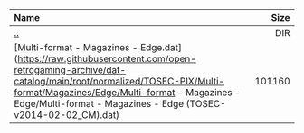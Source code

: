 |Name|Size|
|:---|---:|
|[..](../index.html)|DIR|
|[Multi-format - Magazines - Edge.dat](https://raw.githubusercontent.com/open-retrogaming-archive/dat-catalog/main/root/normalized/TOSEC-PIX/Multi-format/Magazines/Edge/Multi-format - Magazines - Edge/Multi-format - Magazines - Edge (TOSEC-v2014-02-02_CM).dat)|101160|
